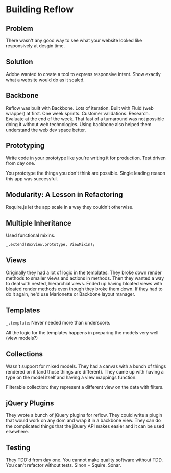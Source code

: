 # Building Reflow

## Problem

There wasn't any good way to see what your website looked like responsively at desgin time.

## Solution

Adobe wanted to create a tool to express responsive intent.  Show exactly what a website would do as it scaled.

## Backbone

Reflow was built with Backbone.  Lots of iteration.  Built with Fluid (web wrapper) at first.  One week sprints.  Customer validations.  Research.  Evaluate at the end of the week.  That fast of a turnaround was not possible doing it without web technologies.  Using backbone also helped them understand the web dev space better.

## Prototyping

Write code in your prototype like you're writing it for production.  Test driven from day one.  

You prototype the things you don't think are possible.  Single leading reason this app was successful.

## Modularity: A Lesson in Refactoring

Require.js let the app scale in a way they couldn't otherwise.

## Multiple Inheritance

Used functional mixins.

`_.extend(BoxView.prototype, ViewMixin);`

## Views

Originally they had a lot of logic in the templates.  They broke down render methods to smaller views and actions in methods.  Then they wanted a way to deal with nested, hierarchial views.  Ended up having bloated views with bloated render methods even though they broke them down.  If they had to do it again, he'd use Marionette or Backbone layout manager.

## Templates

`_.template`: Never needed more than underscore.

All the logic for the templates happens in preparing the models very well (view models?)

## Collections

Wasn't support for mixed models. They had a canvas with a bunch of things rendered on it (and those things are different).  They came up with having a type on the model itself and having a view mappings function.

Filterable collection: they represent a different view on the data with filters.

## jQuery Plugins

They wrote a bunch of jQuery plugins for reflow.  They could write a plugin that would work on any dom and wrap it in a backbone view.  They can do the complicated things that the jQuery API makes easier and it can be used elsewhere.

## Testing

They TDD'd from day one.  You cannot make quality software without TDD.  You can't refactor without tests.  Sinon + Squire.  Sonar.  
